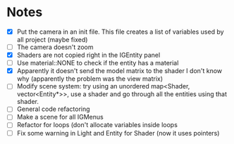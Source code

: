 # Notes

 - [X] Put the camera in an init file. This file creates a list of variables used by all project (maybe fixed)
 - [ ] The camera doesn't zoom
 - [X] Shaders are not copied right in the IGEntity panel
 - [ ] Use material::NONE to check if the entity has a material
 - [X] Apparently it doesn't send the model matrix to the shader I don't know why (apparently the problem was the view matrix)
 - [ ] Modify scene system: try using an unordered map<Shader, vector<Entity*>>, use a shader and go through all the entities using that shader.
 - [ ] General code refactoring
 - [ ] Make a scene for all IGMenus
 - [ ] Refactor for loops (don't allocate variables inside loops
 - [ ] Fix some warning in Light and Entity for Shader (now it uses pointers)
